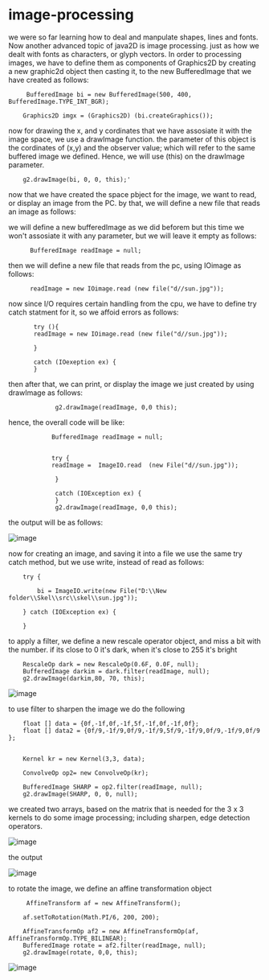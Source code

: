 # image-processing



we were so far learning how to deal and manpulate shapes, lines and fonts. Now another advanced topic of java2D is image processing.
just as how we dealt with fonts as characters, or glyph vectors. In order to processing images, we have to define them as components of
Graphics2D by creating a new graphic2d object then casting it, to the new BufferedImage that we have created as follows:



         BufferedImage bi = new BufferedImage(500, 400, BufferedImage.TYPE_INT_BGR);

        Graphics2D imgx = (Graphics2D) (bi.createGraphics());
        
        
        
        
        
        
        
now for drawing the x, and y cordinates that we have assosiate it with the image space, we use a drawImage function.
the parameter of this object is the cordinates of (x,y) and the observer value; which will refer to the same buffered 
image we defined. Hence, we will use (this) on the drawImage parameter. 

        g2.drawImage(bi, 0, 0, this);'
        
        
        
        
now that we have created the space pbject for the image, we want to read, or display an image from the PC. 
by that, we will define a new file that reads an image as follows:

we will define a new bufferedImage as we did beforem but this time we won't assosiate it with any parameter, but we will leave it empty as follows:


          BufferedImage readImage = null;
          
  
  then we will define a new file that reads from the pc, using IOimage as follows:
  
  
          readImage = new IOimage.read (new file("d//sun.jpg"));
          
          
 now since I/O requires certain handling from the cpu, we have to define try catch statment for it, so we affoid errors as follows:
 
           
           
           
           try (){
           readImage = new IOimage.read (new file("d//sun.jpg"));
           
           }
           
           catch (IOexeption ex) {
           }
           
           
  
  then after that, we can print, or display the image we just created by using drawImage as follows:
  
  
                 g2.drawImage(readImage, 0,0 this);
                 
                 
                 
                 
   
   
   hence, the overall code will be like:
   
   
                BufferedImage readImage = null;
         
                        
                try {
                readImage =  ImageIO.read  (new File("d//sun.jpg"));
           
                 }
           
                 catch (IOException ex) {
                 }
                 g2.drawImage(readImage, 0,0 this);
          




the output will be as follows:


![image](https://user-images.githubusercontent.com/63984422/145833524-1dee434a-c657-4a11-a8e1-e73058947eb3.png)




now for creating an image, and saving it into a file we use the same try catch method, but we use write, instead of read as follows:


        try {

            bi = ImageIO.write(new File("D:\\New folder\\Skel\\src\\skel\\sun.jpg"));
    
        } catch (IOException ex) {

        }
        
        
        
to apply a filter, we define a new rescale operator object, and miss a bit with the number. if its close to 0 it's dark, when it's close to 255 it's bright 


        RescaleOp dark = new RescaleOp(0.6F, 0.0F, null);
        BufferedImage darkim = dark.filter(readImage, null);
        g2.drawImage(darkim,80, 70, this);
        
        

![image](https://user-images.githubusercontent.com/63984422/145844165-f3c2cde4-71aa-44c8-bcc4-57d4ec26eaae.png)






to use filter to sharpen the image we do the following



        float [] data = {0f,-1f,0f,-1f,5f,-1f,0f,-1f,0f};
        float [] data2 = {0f/9,-1f/9,0f/9,-1f/9,5f/9,-1f/9,0f/9,-1f/9,0f/9 };


        Kernel kr = new Kernel(3,3, data);

        ConvolveOp op2= new ConvolveOp(kr);

        BufferedImage SHARP = op2.filter(readImage, null);
        g2.drawImage(SHARP, 0, 0, null);
        
        
        
  we created two arrays, based on the matrix that is needed for the 3 x 3 kernels to do some image processing; including sharpen, edge detection operators.
  
  
  
![image](https://user-images.githubusercontent.com/63984422/145881598-a6f94030-23eb-4f6c-a8bd-efd58739d408.png)

        
        
   the output 
   
   
   
![image](https://user-images.githubusercontent.com/63984422/145847132-57867fe6-ed08-4424-9b01-051daf7aa453.png)
   
   
   



to rotate the image, we define an affine transformation object 


         AffineTransform af = new AffineTransform();

        af.setToRotation(Math.PI/6, 200, 200);

        AffineTransformOp af2 = new AffineTransformOp(af, AffineTransformOp.TYPE_BILINEAR);
        BufferedImage rotate = af2.filter(readImage, null);
        g2.drawImage(rotate, 0,0, this);

       







![image](https://user-images.githubusercontent.com/63984422/145847945-e8686912-d347-46d5-9096-b39eaf5b30a2.png) 

        
        
